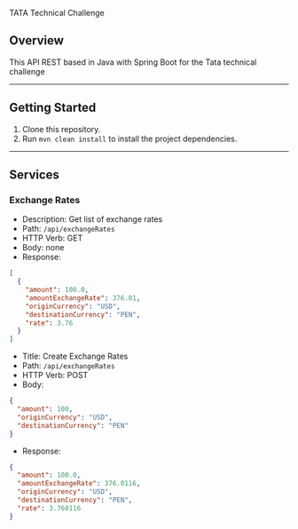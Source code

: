 TATA Technical Challenge

## Overview

This API REST based in Java with Spring Boot for the Tata technical challenge

---

## Getting Started

1. Clone this repository.
2. Run `mvn clean install` to install the project dependencies.

---
## Services

### Exchange Rates

- Description: Get list of exchange rates
- Path: `/api/exchangeRates`
- HTTP Verb: GET
- Body: none
- Response:

```json
[
  {
    "amount": 100.0,
    "amountExchangeRate": 376.01,
    "originCurrency": "USD",
    "destinationCurrency": "PEN",
    "rate": 3.76
  }
]
```

- Title: Create Exchange Rates
- Path: `/api/exchangeRates`
- HTTP Verb: POST
- Body:
```json
{
  "amount": 100,
  "originCurrency": "USD",
  "destinationCurrency": "PEN"
}
```
- Response:
```json
{
  "amount": 100.0,
  "amountExchangeRate": 376.0116,
  "originCurrency": "USD",
  "destinationCurrency": "PEN",
  "rate": 3.760116
}
```